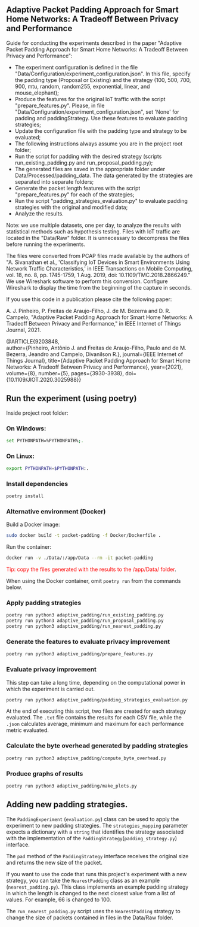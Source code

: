<h2>Adaptive Packet Padding Approach for Smart Home Networks: A Tradeoff Between Privacy and Performance</h2>
Guide for conducting the experiments described in the paper "Adaptive Packet Padding Approach for Smart Home Networks: A Tradeoff Between Privacy and Performance":

- The experiment configuration is defined in the file "Data/Configuration/experiment_configuration.json". In this file, specify the padding type (Proposal or Existing) and the strategy (100, 500, 700, 900, mtu, random, random255, exponential, linear, and mouse_elephant);
- Produce the features for the original IoT traffic with the script "prepare_features.py". Please, in file "Data/Configuration/experiment_configuration.json", set 'None' for padding and paddingStrategy. Use these features to evaluate padding strategies;
- Update the configuration file with the padding type and strategy to be evaluated;
- The following instructions always assume you are in the project root folder;
- Run the script for padding with the desired strategy (scripts run_existing_padding.py and run_proposal_padding.py);
- The generated files are saved in the appropriate folder under Data/Processed/padding_data. The data generated by the strategies are separated into separate folders;
- Generate the packet length features with the script "prepare_features.py" for each of the strategies;
- Run the script "padding_strategies_evaluation.py" to evaluate padding strategies with the original and modified data;
- Analyze the results.

Note: we use multiple datasets, one per day, to analyze the results with statistical methods such as hypothesis testing. Files with IoT traffic are located in the "Data/Raw" folder. It is unnecessary to decompress the files before running the experiments.  

The files were converted from PCAP files made available by the authors of "A. Sivanathan et al., 'Classifying IoT Devices in Smart Environments Using Network Traffic Characteristics,' in IEEE Transactions on Mobile Computing, vol. 18, no. 8, pp. 1745-1759, 1 Aug. 2019, doi: 10.1109/TMC.2018.2866249." We use Wireshark software to perform this conversion. Configure Wireshark to display the time from the beginning of the capture in seconds.

If you use this code in a publication please cite the following paper:

A. J. Pinheiro, P. Freitas de Araujo-Filho, J. de M. Bezerra and D. R. Campelo, "Adaptive Packet Padding Approach for Smart Home Networks: A Tradeoff Between Privacy and Performance," in IEEE Internet of Things Journal, 2021.

@ARTICLE{9203848,  
author={Pinheiro, Antônio J. and Freitas de Araujo-Filho, Paulo and de M. Bezerra, Jeandro and Campelo, Divanilson R.},  journal={IEEE Internet of Things Journal},  title={Adaptive Packet Padding Approach for Smart Home Networks: A Tradeoff Between Privacy and Performance},  year={2021},  volume={8},  number={5},  pages={3930-3938},  doi={10.1109/JIOT.2020.3025988}}

## Run the experiment (using poetry)
Inside project root folder:

### On Windows:
```sh
set PYTHONPATH=%PYTHONPATH%;.
```

### On Linux:
```sh
export PYTHONPATH=$PYTHONPATH:.
```

### Install dependencies
```sh
poetry install
```

### Alternative environment (Docker)
Build a Docker image:
```sh
sudo docker build -t packet-padding -f Docker/Dockerfile .
```

Run the container:
```sh
docker run -v ./Data/:/app/Data --rm -it packet-padding
```
<span style="color:red">Tip: copy the files generated with the results to the /app/Data/ folder</span>.

When using the Docker container, omit ```poetry run``` from the commands below.

### Apply padding strategies
```sh
poetry run python3 adaptive_padding/run_existing_padding.py
poetry run python3 adaptive_padding/run_proposal_padding.py
poetry run python3 adaptive_padding/run_nearest_padding.py
```

### Generate the features to evaluate privacy improvement
```sh
poetry run python3 adaptive_padding/prepare_features.py
```

### Evaluate privacy improvement
This step can take a long time, depending on the computational power in which the experiment is carried out.
```sh
poetry run python3 adaptive_padding/padding_strategies_evaluation.py
```
At the end of executing this script, two files are created for each strategy evaluated. The ```.txt``` file contains the results for each CSV file, while the ```.json``` calculates average, minimum and maximum for each performance metric evaluated.

### Calculate the byte overhead generated by padding strategies
```sh
poetry run python3 adaptive_padding/compute_byte_overhead.py
```

### Produce graphs of results
```sh
poetry run python3 adaptive_padding/make_plots.py
```

## Adding new padding strategies.
The ```PaddingExperiment``` (```evaluation.py```) class can be used to apply the experiment to new padding strategies. The ```strategies_mapping``` parameter expects a dictionary with a ```string``` that identifies the strategy associated with the implementation of the ```PaddingStrategy```(```padding_strategy.py```) interface.

The ```pad``` method of the ```PaddingStrategy``` interface receives the original size and returns the new size of the packet.

If you want to use the code that runs this project's experiment with a new strategy, you can take the ```NearestPadding``` class as an example (```nearest_padding.py```). This class implements an example padding strategy in which the length is changed to the next closest value from a list of values. For example, 66 is changed to 100.

The ```run_nearest_padding.py``` script uses the ```NearestPadding``` strategy to change the size of packets contained in files in the Data/Raw folder.

